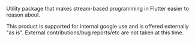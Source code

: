 Utility package that makes stream-based programming in Flutter easier to reason
about.

This product is supported for internal google use and is offered externally
"as is". External contributions/bug reports/etc are not taken at this time.